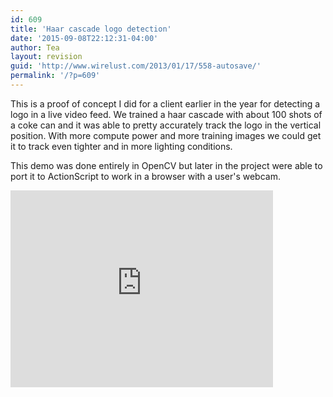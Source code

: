 ```yaml
---
id: 609
title: 'Haar cascade logo detection'
date: '2015-09-08T22:12:31-04:00'
author: Tea
layout: revision
guid: 'http://www.wirelust.com/2013/01/17/558-autosave/'
permalink: '/?p=609'
---
```


This is a proof of concept I did for a client earlier in the year for detecting a logo in a live video feed. We trained a haar cascade with about 100 shots of a coke can and it was able to pretty accurately track the logo in the vertical position. With more compute power and more training images we could get it to track even tighter and in more lighting conditions.

This demo was done entirely in OpenCV but later in the project were able to port it to ActionScript to work in a browser with a user's webcam.

<iframe allowfullscreen="" frameborder="0" height="315" loading="lazy" src="https://www.youtube.com/embed/NOARIVlE5wo" width="420"></iframe>